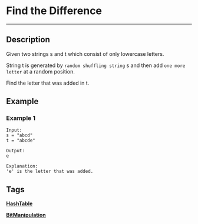 # Find the Difference
-----
## Description
Given two strings s and t which consist of only lowercase letters.

String t is generated by `random shuffling string` s and then add `one more letter` at a random position.

Find the letter that was added in t.

## Example
### Example 1
```
Input:
s = "abcd"
t = "abcde"

Output:
e

Explanation:
'e' is the letter that was added.
```

## Tags
**[HashTable](https://leetcode.com/tag/hash-table)**

**[BitManipulation](https://leetcode.com/tag/bit-manipulation)**